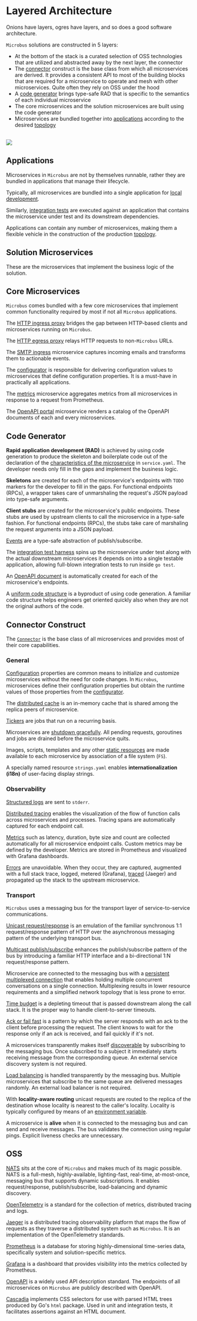 # Layered Architecture

Onions have layers, ogres have layers, and so does a good software architecture.

`Microbus` solutions are constructed in 5 layers:

* At the bottom of the stack is a curated selection of OSS technologies that are utilized and abstracted away by the next layer, the connector
* The [connector](./docs/structure/connector.md) construct is the base class from which all microservices are derived. It provides a consistent API to most of the building blocks that are required for a microservice to operate and mesh with other microservices. Quite often they rely on OSS under the hood
* A [code generator](./docs/blocks/codegen.md) brings type-safe RAD that is specific to the semantics of each individual microservice
* The core microservices and the solution microservices are built using the code generator
* Microservices are bundled together into [applications](../structure/application.md) according to the desired [topology](../blocks/topology.md)

\
<img src="./layers-1.drawio.svg">
<p></p>

## Applications

Microservices in `Microbus` are not by themselves runnable, rather they are bundled in applications that manage their lifecycle.

Typically, all microservices are bundled into a single application for [local development](../tech/local-dev.md).

Similarly, [integration tests](../blocks/integration-testing.md) are executed against an application that contains the microservice under test and its downstream dependencies.

Applications can contain any number of microservices, making them a flexible vehicle in the construction of the production [topology](../blocks/topology.md).

## Solution Microservices

These are the microservices that implement the business logic of the solution.

## Core Microservices

`Microbus` comes bundled with a few core microservices that implement common functionality required by most if not all `Microbus` applications.

The [HTTP ingress proxy](../structure/coreservices-httpingress.md) bridges the gap between HTTP-based clients and microservices running on `Microbus`.

The [HTTP egress proxy](../structure/coreservices-httpegress.md) relays HTTP requests to non-`Microbus` URLs.

The [SMTP ingress](../structure/coreservices-smtpingress.md) microservice captures incoming emails and transforms them to actionable events.

The [configurator](../structure/coreservices-configurator.md) is responsible for delivering configuration values to microservices that define configuration properties. It is a must-have in practically all applications.

The [metrics](../structure/coreservices-metrics.md) microservice aggregates metrics from all microservices in response to a request from Prometheus.

The [OpenAPI portal](../structure/coreservices-openapiportal.md) microservice renders a catalog of the OpenAPI documents of each and every microservices.

## Code Generator

__Rapid application development (RAD)__ is achieved by using code generation to produce the skeleton and boilerplate code out of the declaration of the [characteristics of the microservice](../tech/service-yaml.md) in `service.yaml`. The developer needs only fill in the gaps and implement the business logic.

__Skeletons__ are created for each of the microservice's endpoints with `TODO` markers for the developer to fill in the gaps. For functional endpoints (RPCs), a wrapper takes care of unmarshaling the request's JSON payload into type-safe arguments.

__Client stubs__ are created for the microservice's public endpoints. These stubs are used by upstream clients to call the microservice in a type-safe fashion. For functional endpoints (RPCs), the stubs take care of marshaling the request arguments into a JSON payload.

[Events](../blocks/events.md) are a type-safe abstraction of publish/subscribe.

The [integration test harness](../blocks/integration-testing.md) spins up the microservice under test along with the actual downstream microservices it depends on into a single testable application, allowing full-blown integration tests to run inside `go test`.

An [OpenAPI document](../blocks/openapi.md) is automatically created for each of the microservice's endpoints.

A [uniform code structure](../blocks/uniform-code.md) is a byproduct of using code generation. A familiar code structure helps engineers get oriented quickly also when they are not the original authors of the code.

## Connector Construct

The [`Connector`](../structure/connector.md) is the base class of all microservices and provides most of their core capabilities.

### General

[Configuration](../blocks/configuration.md) properties are common means to initialize and customize microservices without the need for code changes. In `Microbus`, microservices define their configuration properties but obtain the runtime values of those properties from the [configurator](../structure/coreservices-configurator.md).

The [distributed cache](../blocks/distrib-cache.md) is an in-memory cache that is shared among the replica peers of microservice.

[Tickers](../blocks/tickers.md) are jobs that run on a recurring basis.

Microservices are [shutdown gracefully](../blocks/graceful-shutdown.md). All pending requests, goroutines and jobs are drained before the microservice quits.

Images, scripts, templates and any other [static resources](../blocks/embedded-res.md) are made available to each microservice by association of a file system (`FS`).

A specially named resource `strings.yaml` enables __internationalization (i18n)__ of user-facing display strings.

### Observability

[Structured logs](../blocks/logging.md) are sent to `stderr`.

[Distributed tracing](../blocks/distrib-tracing.md) enables the visualization of the flow of function calls across microservices and processes. Tracing spans are automatically captured for each endpoint call.

[Metrics](../blocks/metrics.md) such as latency, duration, byte size and count are collected automatically for all microservice endpoint calls. Custom metrics may be defined by the developer. Metrics are stored in Prometheus and visualized with Grafana dashboards.

[Errors](../blocks/error-capture.md) are unavoidable. When they occur, they are captured, augmented with a full stack trace, logged, metered (Grafana), [traced](../blocks/distrib-tracing.md) (Jaeger) and propagated up the stack to the upstream microservice.

### Transport

`Microbus` uses a messaging bus for the transport layer of service-to-service communications.

[Unicast request/response](../blocks/unicast.md) is an emulation of the familiar synchronous 1:1 request/response pattern of HTTP over the asynchronous messaging pattern of the underlying transport bus.

[Multicast publish/subscribe](../blocks/multicast.md) enhances the publish/subscribe pattern of the bus by introducing a familiar HTTP interface and a bi-directional 1:N request/response pattern.

Microservice are connected to the messaging bus with a [persistent multiplexed connection](../blocks/multiplexed.md) that enables holding multiple concurrent conversations on a single connection. Multiplexing results in lower resource requirements and a simplified network topology that is less prone to error.

[Time budget](../blocks/time-budget.md) is a depleting timeout that is passed downstream along the call stack. It is the proper way to handle client-to-server timeouts.

[Ack or fail fast](../blocks/ack-or-fail.md) is a pattern by which the server responds with an ack to the client before processing the request. The client knows to wait for the response only if an ack is received, and fail quickly if it's not.

A microservices transparently makes itself [discoverable](./docs/blocks/discovery.md) by subscribing to the messaging bus. Once subscribed to a subject it immediately starts receiving message from the corresponding queue. An external service discovery system is not required.

[Load balancing](../blocks/lb.md) is handled transparently by the messaging bus. Multiple microservices that subscribe to the same queue are delivered messages randomly. An external load balancer is not required.

With __locality-aware routing__ unicast requests are routed to the replica of the destination whose locality is nearest to the caller's locality. Locality is typically configured by means of an [environment variable](../tech/envars.md).

A microservice is __alive__ when it is connected to the messaging bus and can send and receive messages. The bus validates the connection using regular pings. Explicit liveness checks are unnecessary. 

## OSS

[NATS](https://www.nats.io) sits at the core of `Microbus` and makes much of its magic possible. NATS is a full-mesh, highly-available, lighting-fast, real-time, at-most-once, messaging bus that supports dynamic subscriptions. It enables request/response, publish/subscribe, load-balancing and dynamic discovery.

[OpenTelemetry](https://opentelemetry.io) is a standard for the collection of metrics, distributed tracing and logs.

[Jaeger](https://www.jaegertracing.io) is a distributed tracing observability platform that maps the flow of requests as they traverse a distributed system such as `Microbus`. It is an implementation of the OpenTelemetry standards.

[Prometheus](https://prometheus.io) is a database for storing highly-dimensional time-series data, specifically system and solution-specific metrics.

[Grafana](https://grafana.com) is a dashboard that provides visibility into the metrics collected by Prometheus.

[OpenAPI](https://www.openapis.org) is a widely used API description standard. The endpoints of all microservices on `Microbus` are publicly described with OpenAPI.

[Cascadia](https://github.com/andybalholm/cascadia) implements CSS selectors for use with parsed HTML trees produced by Go's `html` package. Used in unit and integration tests, it facilitates assertions against an HTML document. 
